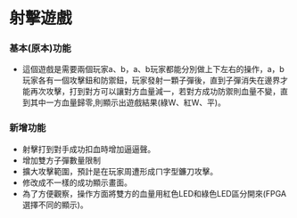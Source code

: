 # 射擊遊戲
### 基本(原本)功能
* 這個遊戲是需要兩個玩家a、b，a、b玩家都能分別做上下左右的操作，a，b玩家各有一個攻擊鈕和防禦鈕，玩家發射一顆子彈後，直到子彈消失在邊界才能再次攻擊，打到對方可以讓對方血量減一，若對方成功防禦則血量不變，直到其中一方血量歸零,則顯示出遊戲結果(綠W、紅W、平)。
### 新增功能
* 射擊打到對手成功扣血時增加逼逼聲。
* 增加雙方子彈數量限制
* 擴大攻擊範圍，預計是在玩家周遭形成ㄇ字型鐮刀攻擊。
* 修改成不一樣的成功顯示畫面。
* 為了方便觀察，操作方面將雙方的血量用紅色LED和綠色LED區分開來(FPGA選擇不同的顯示)。
